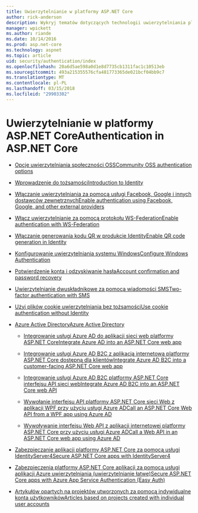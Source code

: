 ```yaml
---
title: Uwierzytelnianie w platformy ASP.NET Core
author: rick-anderson
description: Wykryj tematów dotyczących technologii uwierzytelniania platformy ASP.NET Core.
manager: wpickett
ms.author: riande
ms.date: 10/14/2016
ms.prod: asp.net-core
ms.technology: aspnet
ms.topic: article
uid: security/authentication/index
ms.openlocfilehash: 20a6d5ae598a0d1e8d7735cb1311fac1c10513eb
ms.sourcegitcommit: 493a215355576cfa481773365de021bcf04bb9c7
ms.translationtype: MT
ms.contentlocale: pl-PL
ms.lasthandoff: 03/15/2018
ms.locfileid: "29903302"
---
```

# <a name="authentication-in-aspnet-core"></a><span data-ttu-id="fdeb7-103">Uwierzytelnianie w platformy ASP.NET Core</span><span class="sxs-lookup"><span data-stu-id="fdeb7-103">Authentication in ASP.NET Core</span></span>

* [<span data-ttu-id="fdeb7-104">Opcje uwierzytelniania społeczności OSS</span><span class="sxs-lookup"><span data-stu-id="fdeb7-104">Community OSS authentication options</span></span>](xref:security/authentication/community)

* [<span data-ttu-id="fdeb7-105">Wprowadzenie do tożsamości</span><span class="sxs-lookup"><span data-stu-id="fdeb7-105">Introduction to Identity</span></span>](xref:security/authentication/identity)

* [<span data-ttu-id="fdeb7-106">Włączanie uwierzytelniania za pomocą usługi Facebook, Google i innych dostawców zewnętrznych</span><span class="sxs-lookup"><span data-stu-id="fdeb7-106">Enable authentication using Facebook, Google, and other external providers</span></span>](xref:security/authentication/social/index)

* [<span data-ttu-id="fdeb7-107">Włącz uwierzytelnianie za pomocą protokołu WS-Federation</span><span class="sxs-lookup"><span data-stu-id="fdeb7-107">Enable authentication with WS-Federation</span></span>](xref:security/authentication/ws-federation)

* [<span data-ttu-id="fdeb7-108">Włączanie generowania kodu QR w produkcie Identity</span><span class="sxs-lookup"><span data-stu-id="fdeb7-108">Enable QR code generation in Identity</span></span>](xref:security/authentication/identity-enable-qrcodes)

* [<span data-ttu-id="fdeb7-109">Konfigurowanie uwierzytelniania systemu Windows</span><span class="sxs-lookup"><span data-stu-id="fdeb7-109">Configure Windows Authentication</span></span>](xref:security/authentication/windowsauth)

* [<span data-ttu-id="fdeb7-110">Potwierdzenie konta i odzyskiwanie hasła</span><span class="sxs-lookup"><span data-stu-id="fdeb7-110">Account confirmation and password recovery</span></span>](xref:security/authentication/accconfirm)

* [<span data-ttu-id="fdeb7-111">Uwierzytelnianie dwuskładnikowe za pomocą wiadomości SMS</span><span class="sxs-lookup"><span data-stu-id="fdeb7-111">Two-factor authentication with SMS</span></span>](xref:security/authentication/2fa)

* [<span data-ttu-id="fdeb7-112">Użyj plików cookie uwierzytelniania bez tożsamości</span><span class="sxs-lookup"><span data-stu-id="fdeb7-112">Use cookie authentication without Identity</span></span>](xref:security/authentication/cookie)

* [<span data-ttu-id="fdeb7-113">Azure Active Directory</span><span class="sxs-lookup"><span data-stu-id="fdeb7-113">Azure Active Directory</span></span>](xref:security/authentication/azure-active-directory/index)

  * [<span data-ttu-id="fdeb7-114">Integrowanie usługi Azure AD do aplikacji sieci web platformy ASP.NET Core</span><span class="sxs-lookup"><span data-stu-id="fdeb7-114">Integrate Azure AD into an ASP.NET Core web app</span></span>](https://azure.microsoft.com/documentation/samples/active-directory-dotnet-webapp-openidconnect-aspnetcore/)

  * [<span data-ttu-id="fdeb7-115">Integrowanie usługi Azure AD B2C z aplikacją internetową platformy ASP.NET Core dostępną dla klientów</span><span class="sxs-lookup"><span data-stu-id="fdeb7-115">Integrate Azure AD B2C into a customer-facing ASP.NET Core web app</span></span>](xref:security/authentication/azure-ad-b2c)

  * [<span data-ttu-id="fdeb7-116">Integrowanie usługi Azure AD B2C platformy ASP.NET Core interfejsu API sieci web</span><span class="sxs-lookup"><span data-stu-id="fdeb7-116">Integrate Azure AD B2C into an ASP.NET Core web API</span></span>](xref:security/authentication/azure-ad-b2c-webapi)

  * [<span data-ttu-id="fdeb7-117">Wywołanie interfejsu API platformy ASP.NET Core sieci Web z aplikacji WPF przy użyciu usługi Azure AD</span><span class="sxs-lookup"><span data-stu-id="fdeb7-117">Call an ASP.NET Core Web API from a WPF app using Azure AD</span></span>](https://azure.microsoft.com/documentation/samples/active-directory-dotnet-native-aspnetcore/)

  * [<span data-ttu-id="fdeb7-118">Wywoływanie interfejsu Web API z aplikacji internetowej platformy ASP.NET Core przy użyciu usługi Azure AD</span><span class="sxs-lookup"><span data-stu-id="fdeb7-118">Call a Web API in an ASP.NET Core web app using Azure AD</span></span>](https://azure.microsoft.com/documentation/samples/active-directory-dotnet-webapp-webapi-openidconnect-aspnetcore/)

* [<span data-ttu-id="fdeb7-119">Zabezpieczanie aplikacji platformy ASP.NET Core za pomocą usługi IdentityServer4</span><span class="sxs-lookup"><span data-stu-id="fdeb7-119">Secure ASP.NET Core apps with IdentityServer4</span></span>](http://docs.identityserver.io/en/release/)

* [<span data-ttu-id="fdeb7-120">Zabezpieczenia platformy ASP.NET Core aplikacji za pomocą usługi aplikacji Azure uwierzytelniania (uwierzytelnianie łatwe)</span><span class="sxs-lookup"><span data-stu-id="fdeb7-120">Secure ASP.NET Core apps with Azure App Service Authentication (Easy Auth)</span></span>](/azure/app-service/app-service-authentication-overview)

* [<span data-ttu-id="fdeb7-121">Artykułów opartych na projektów utworzonych za pomocą indywidualne konta użytkowników</span><span class="sxs-lookup"><span data-stu-id="fdeb7-121">Articles based on projects created with individual user accounts</span></span>](xref:security/authentication/individual)
